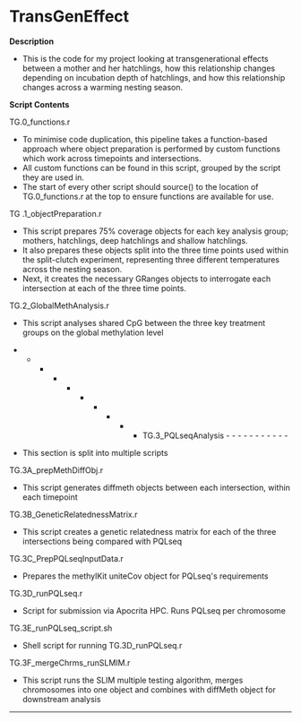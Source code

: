 # TransGenEffect


**Description**
- This is the code for my project looking at transgenerational effects between a mother and her hatchlings, how this relationship changes depending on incubation depth of hatchlings, and how this relationship changes across a warming nesting season. 

**Script Contents**

TG.0_functions.r
-  To minimise code duplication, this pipeline takes a function-based approach where object preparation is performed by custom functions which work across timepoints and intersections.
-  All custom functions can be found in this script, grouped by the script they are used in. 
-  The start of every other script should source() to the location of TG.0_functions.r at the top to ensure functions are available for use.

TG .1_objectPreparation.r
- This script prepares 75% coverage objects for each key analysis group; mothers, hatchlings, deep hatchlings and shallow hatchlings.
- It also prepares these objects split into the three time points used within the split-clutch experiment, representing three different temperatures across the nesting season.
- Next, it creates the necessary GRanges objects to interrogate each intersection at each of the three time points.

TG.2_GlobalMethAnalysis.r
- This script analyses shared CpG between the three key treatment groups on the global methylation level


-  -  -  -  -  -  -  -  -  -   TG.3_PQLseqAnalysis  -  -  -  -  -  -  -  -  -  -  -
  - This section is split into multiple scripts

TG.3A_prepMethDiffObj.r
- This script generates diffmeth objects between each intersection, within each timepoint

TG.3B_GeneticRelatednessMatrix.r
- This script creates a genetic relatedness matrix for each of the three intersections being compared with PQLseq

TG.3C_PrepPQLseqInputData.r
- Prepares the methylKit uniteCov object for PQLseq's requirements                                 

TG.3D_runPQLseq.r
- Script for submission via Apocrita HPC. Runs PQLseq per chromosome

TG.3E_runPQLseq_script.sh
- Shell script for running TG.3D_runPQLseq.r

TG.3F_mergeChrms_runSLMIM.r
- This script runs the SLIM multiple testing algorithm, merges chromosomes into one object and combines with diffMeth object for downstream analysis

-  -  -  -  -  -  -  -  -  -  -  -  -  -  -  -  -  -  -  -  -  -  -  -  -  -  -  -  -  - 




